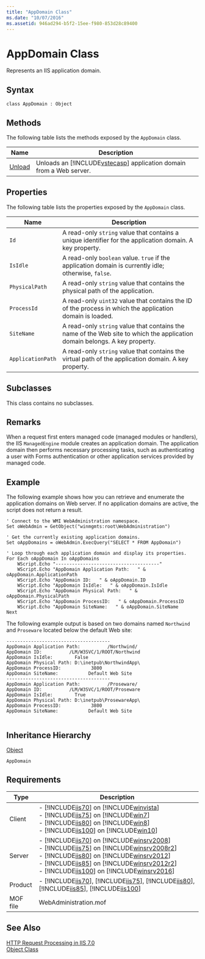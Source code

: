 ```yaml
---
title: "AppDomain Class"
ms.date: "10/07/2016"
ms.assetid: 946ad294-b5f2-15ee-f980-853d28c89400
---
```

# AppDomain Class
Represents an IIS application domain.  
  
## Syntax  
  
```vbs  
class AppDomain : Object  
```  
  
## Methods  
 The following table lists the methods exposed by the `AppDomain` class.  
  
|Name|Description|  
|----------|-----------------|  
|[Unload](../wmi-provider/appdomain-unload-method.md)|Unloads an [!INCLUDE[vstecasp](../wmi-provider/includes/vstecasp-md.md)] application domain from a Web server.|  
  
## Properties  
 The following table lists the properties exposed by the `AppDomain` class.  
  
|Name|Description|  
|----------|-----------------|  
|`Id`|A read-only `string` value that contains a unique identifier for the application domain. A key property.|  
|`IsIdle`|A read-only `boolean` value. `true` if the application domain is currently idle; otherwise, `false`.|  
|`PhysicalPath`|A read-only `string` value that contains the physical path of the application.|  
|`ProcessId`|A read-only `uint32` value that contains the ID of the process in which the application domain is loaded.|  
|`SiteName`|A read-only `string` value that contains the name of the Web site to which the application domain belongs. A key property.|  
|`ApplicationPath`|A read-only `string` value that contains the virtual path of the application domain. A key property.|  
  
## Subclasses  
 This class contains no subclasses.  
  
## Remarks  
 When a request first enters managed code (managed modules or handlers), the IIS `ManagedEngine` module creates an application domain. The application domain then performs necessary processing tasks, such as authenticating a user with Forms authentication or other application services provided by managed code.  
  
## Example  
 The following example shows how you can retrieve and enumerate the application domains on Web server. If no application domains are active, the script does not return a result.  
  
```  
' Connect to the WMI WebAdministration namespace.  
Set oWebAdmin = GetObject("winmgmts:root\WebAdministration")  
  
' Get the currently existing application domains.  
Set oAppDomains = oWebAdmin.ExecQuery("SELECT * FROM AppDomain")  
  
' Loop through each application domain and display its properties.  
For Each oAppDomain In oAppDomains   
    WScript.Echo "--------------------------------------"  
    WScript.Echo "AppDomain Application Path:   " & oAppDomain.ApplicationPath  
    WScript.Echo "AppDomain ID:   " & oAppDomain.ID  
    WScript.Echo "AppDomain IsIdle:   " & oAppDomain.IsIdle  
    WScript.Echo "AppDomain Physical Path:   " & oAppDomain.PhysicalPath  
    WScript.Echo "AppDomain ProcessID:   " & oAppDomain.ProcessID  
    WScript.Echo "AppDomain SiteName:   " & oAppDomain.SiteName  
Next  
```  
  
 The following example output is based on two domains named `Northwind` and `Proseware` located below the default Web site:  
  
```  
--------------------------------------  
AppDomain Application Path:          /Northwind/  
AppDomain ID:          /LM/W3SVC/1/ROOT/Northwind  
AppDomain IsIdle:        False  
AppDomain Physical Path: D:\inetpub\NorthwindApp\  
AppDomain ProcessID:           3800  
AppDomain SiteName:           Default Web Site  
--------------------------------------  
AppDomain Application Path:          /Proseware/  
AppDomain ID:          /LM/W3SVC/1/ROOT/Proseware  
AppDomain IsIdle:        True  
AppDomain Physical Path: D:\inetpub\ProsewareApp\  
AppDomain ProcessID:           3800  
AppDomain SiteName:           Default Web Site  
  
```  
  
## Inheritance Hierarchy  
 [Object](../wmi-provider/object-class.md)  
  
 `AppDomain`  
  
## Requirements  
  
|Type|Description|  
|----------|-----------------|  
|Client|-   [!INCLUDE[iis70](../wmi-provider/includes/iis70-md.md)] on [!INCLUDE[winvista](../wmi-provider/includes/winvista-md.md)]<br />-   [!INCLUDE[iis75](../wmi-provider/includes/iis75-md.md)] on [!INCLUDE[win7](../wmi-provider/includes/win7-md.md)]<br />-   [!INCLUDE[iis80](../wmi-provider/includes/iis80-md.md)] on [!INCLUDE[win8](../wmi-provider/includes/win8-md.md)]<br />-   [!INCLUDE[iis100](../wmi-provider/includes/iis100-md.md)] on [!INCLUDE[win10](../wmi-provider/includes/win10-md.md)]|  
|Server|-   [!INCLUDE[iis70](../wmi-provider/includes/iis70-md.md)] on [!INCLUDE[winsrv2008](../wmi-provider/includes/winsrv2008-md.md)]<br />-   [!INCLUDE[iis75](../wmi-provider/includes/iis75-md.md)] on [!INCLUDE[winsrv2008r2](../wmi-provider/includes/winsrv2008r2-md.md)]<br />-   [!INCLUDE[iis80](../wmi-provider/includes/iis80-md.md)] on [!INCLUDE[winsrv2012](../wmi-provider/includes/winsrv2012-md.md)]<br />-   [!INCLUDE[iis85](../wmi-provider/includes/iis85-md.md)] on [!INCLUDE[winsrv2012r2](../wmi-provider/includes/winsrv2012r2-md.md)]<br />-   [!INCLUDE[iis100](../wmi-provider/includes/iis100-md.md)] on [!INCLUDE[winsrv2016](../wmi-provider/includes/winsrv2016-md.md)]|  
|Product|-   [!INCLUDE[iis70](../wmi-provider/includes/iis70-md.md)], [!INCLUDE[iis75](../wmi-provider/includes/iis75-md.md)], [!INCLUDE[iis80](../wmi-provider/includes/iis80-md.md)], [!INCLUDE[iis85](../wmi-provider/includes/iis85-md.md)], [!INCLUDE[iis100](../wmi-provider/includes/iis100-md.md)]|  
|MOF file|WebAdministration.mof|  
  
## See Also  
 [HTTP Request Processing in IIS 7.0](http://go.microsoft.com/fwlink/?LinkId=64722)   
 [Object Class](../wmi-provider/object-class.md)